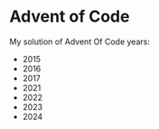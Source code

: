 # Advent of Code

My solution of Advent Of Code years:

- 2015
- 2016
- 2017
- 2021
- 2022
- 2023
- 2024